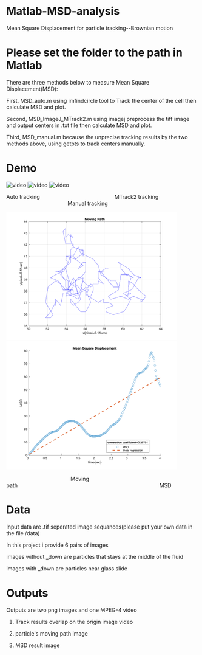 # Matlab-MSD-analysis
Mean Square Displacement for particle tracking--Brownian motion

# Please set the folder to the path in Matlab

There are three methods below to measure Mean Square Displacement(MSD):

First, MSD_auto.m using imfindcircle tool to Track the center of the cell then calculate MSD and plot.

Second, MSD_ImageJ_MTrack2.m using imagej preprocess the tiff image and output centers in .txt file then calculate MSD and plot.

Third, MSD_manual.m because the unprecise tracking results by the two methods above, using getpts to track centers manually.

# Demo

<img src="https://user-images.githubusercontent.com/86188415/211108568-9f1551c4-bc07-48bf-990b-d008783601e0.mp4" alt="video" width="300"/>  <img src="https://user-images.githubusercontent.com/86188415/211108605-d358ddf8-7259-4818-95e3-8369f7e6d812.mp4" alt="video" width="300"/>  <img src="https://user-images.githubusercontent.com/86188415/211108645-ca9f4307-daa0-4003-86e3-ee663ef941b3.mp4" alt="video" width="300"/>

Auto tracking &nbsp;&nbsp;&nbsp;&nbsp;&nbsp;&nbsp;&nbsp;&nbsp;&nbsp;&nbsp;&nbsp;&nbsp;&nbsp;&nbsp;&nbsp;&nbsp;&nbsp;&nbsp;&nbsp;&nbsp;&nbsp;&nbsp;&nbsp;&nbsp;&nbsp;&nbsp;&nbsp;&nbsp;&nbsp;&nbsp;&nbsp;&nbsp;&nbsp;&nbsp;&nbsp;&nbsp;&nbsp;&nbsp;&nbsp;&nbsp;&nbsp;&nbsp;&nbsp;&nbsp;&nbsp;&nbsp;&nbsp;&nbsp; MTrack2 tracking &nbsp;&nbsp;&nbsp;&nbsp;&nbsp;&nbsp;&nbsp;&nbsp;&nbsp;&nbsp;&nbsp;&nbsp;&nbsp;&nbsp;&nbsp;&nbsp;&nbsp;&nbsp;&nbsp;&nbsp;&nbsp;&nbsp;&nbsp;&nbsp;&nbsp;&nbsp;&nbsp;&nbsp;&nbsp;&nbsp;&nbsp;&nbsp;&nbsp;&nbsp;&nbsp;&nbsp;&nbsp;&nbsp;&nbsp;&nbsp; Manual tracking

<img src="https://github.com/CHIACHISMILE/Matlab-MSD-analysis/blob/main/Demo/1_down_manual__movingpath.png" alt="image" width="450"/>    <img src="https://github.com/CHIACHISMILE/Matlab-MSD-analysis/blob/main/Demo/1_down_manual_MSD.png" alt="image" width="450"/>

&nbsp;&nbsp;&nbsp;&nbsp;&nbsp;&nbsp;&nbsp;&nbsp;&nbsp;&nbsp;&nbsp;&nbsp;&nbsp;&nbsp;&nbsp;&nbsp;&nbsp;&nbsp;&nbsp;&nbsp;&nbsp;&nbsp;&nbsp;&nbsp;&nbsp;&nbsp;&nbsp;&nbsp;&nbsp;&nbsp;&nbsp;&nbsp;&nbsp;&nbsp;&nbsp;&nbsp;&nbsp;&nbsp;&nbsp;&nbsp;&nbsp;&nbsp;&nbsp;Moving path&nbsp;&nbsp;&nbsp;&nbsp;&nbsp;&nbsp;&nbsp;&nbsp;&nbsp;&nbsp;&nbsp;&nbsp;&nbsp;&nbsp;&nbsp;&nbsp;&nbsp;&nbsp;&nbsp;&nbsp;&nbsp;&nbsp;&nbsp;&nbsp;&nbsp;&nbsp;&nbsp;&nbsp;&nbsp;&nbsp;&nbsp;&nbsp;&nbsp;&nbsp;&nbsp;&nbsp;&nbsp;&nbsp;&nbsp;&nbsp;&nbsp;&nbsp;&nbsp;&nbsp;&nbsp;&nbsp;&nbsp;&nbsp;&nbsp;&nbsp;&nbsp;&nbsp;&nbsp;&nbsp;&nbsp;&nbsp;&nbsp;&nbsp;&nbsp;&nbsp;&nbsp;&nbsp;&nbsp;&nbsp;&nbsp;&nbsp;&nbsp;&nbsp;&nbsp;&nbsp;&nbsp;&nbsp;&nbsp;&nbsp;&nbsp;&nbsp;&nbsp;&nbsp;&nbsp;&nbsp;&nbsp;&nbsp;&nbsp;&nbsp;&nbsp;&nbsp;&nbsp;&nbsp;&nbsp;&nbsp;&nbsp;&nbsp;&nbsp;&nbsp; MSD
# Data

Input data are .tif seperated image sequances(please put your own data in the file /data)

In this project i provide 6 pairs of images

images without _down are particles that stays at the middle of the fluid

images with _down are particles near glass slide

# Outputs

Outputs are two png images and one MPEG-4 video

1. Track results overlap on the origin image video

2. particle's moving path image

3. MSD result image
